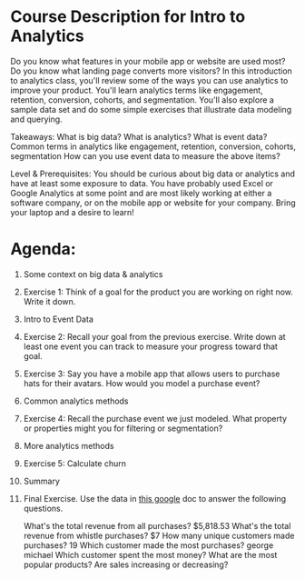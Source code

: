Course Description for Intro to Analytics
=========================================

Do you know what features in your mobile app or website are used most? Do you know what landing page converts more visitors? In this introduction to analytics class, you'll review some of the ways you can use analytics to improve your product. You'll learn analytics terms like engagement, retention, conversion, cohorts, and segmentation. You'll also explore a sample data set and do some simple exercises that illustrate data modeling and querying. 

Takeaways:
What is big data? What is analytics?
What is event data?
Common terms in analytics like engagement, retention, conversion, cohorts, segmentation
How can you use event data to measure the above items?

Level & Prerequisites: You should be curious about big data or analytics and have at least some exposure to data.  You have probably used Excel or Google Analytics at some point and are most likely working at either a software company, or on the mobile app or website for your company. Bring your laptop and a desire to learn!


Agenda:
=======

1. Some context on big data & analytics
2. Exercise 1: Think of a goal for the product you are working on right now. Write it down. 
3. Intro to Event Data 
4. Exercise 2: Recall your goal from the previous exercise. Write down at least one event you can track to measure your progress toward that goal.
5. Exercise 3: Say you have a mobile app that allows users to purchase hats for their avatars. How would you model a purchase event?
6. Common analytics methods 
7. Exercise 4: Recall the purchase event we just modeled. What property or properties might you for filtering or segmentation?
8. More analytics methods 
9. Exercise 5: Calculate churn
10. Summary
11. Final Exercise. Use the data in [this google](link) doc to answer the following questions.

    What's the total revenue from all purchases? $5,818.53
    What's the total revenue from whistle purchases? $7
    How many unique customers made purchases? 19
    Which customer made the most purchases? george michael
    Which customer spent the most money? 
    What are the most popular products?
    Are sales increasing or decreasing?